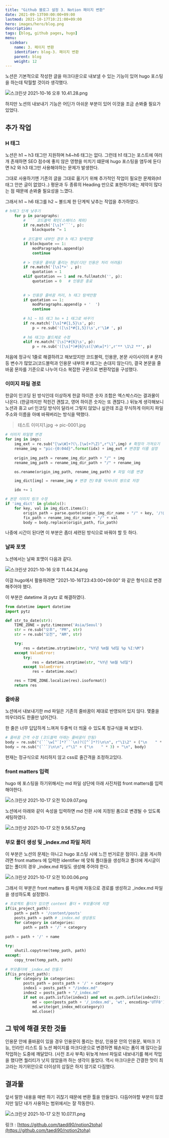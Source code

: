 ```yaml
---
title: "Github 블로그 설정 3. Notion 페이지 변환"
date: 2021-09-13T00:00:00+09:00
lastmod: 2021-10-17T10:21:00+09:00
hero: images/hero/blog.png
description: 
tags: [blog, github pages, hugo]
menu:
  sidebar:
    name: 3. 페이지 변환
    identifier: blog-3. 페이지 변환
    parent: blog
    weight: 12
---
```



노션은 기본적으로 작성한 글을 마크다운으로 내보낼 수 있는 기능이 있어 hugo 포스팅을 하는데 탁월할 것이라 생각했다.

![스크린샷 2021-10-16 오후 10.41.28.png](images/pic-0002.png)

하지만 노션의 내보내기 기능은 어딘가 아쉬운 부분이 있어 이것을 조금 손봐줄 필요가 있었다.

## 추가 작업

### H 태그

노션은 h1 ~ h3 태그만 지원하며 h4~h6 태그는 없다. 그런데 h1 태그는 포스트에 여러개 존재하면 SEO 점수에 좋지 않은 영향을 미치기 떄문에 hugo 포스팅을 염두에 둔다면 h2 와 h3 태그만 사용해야하는 문제가 발생한다.

그대로 사용하기엔 기존의 글을 그대로 옮기기 위해 추가적인 작업이 필요한 문제와(h1 태그 안쓴 글이 없었다..)  평문과 두 종류의 Heading 만으로 표현하기에는 제약이 많다는 점 때문에 손봐줄 필요성을 느꼈다.

그래서 h1 ~ h6 태그를 h2 ~ 볼드체 한 단계씩 낮추는 작업을 추가하였다.

```python
# h태그 단계 낮추기
    for p in paragraphs:
        # ``` 코드블럭 확인(스페이스 제외)
        if re.match('[\s]*```', p):
            blockquote ^= 1
            
        # 코드블럭 내부인 경우 h 태그 탐색안함
        if blockquote == 1:
            modParagraphs.append(p)
            continue
        
        # > 인용문 줄바꿈 풀리는 현상(다단 인용은 처리 어려움)
        if re.match('[\s]*>' , p):
            quotation = 1
        elif quotation == 1 and re.fullmatch('', p):
            quotation = 0   # 인용문 종료
            
            
        # > 인용문 줄바꿈 처리, h 태그 탐색안함
        if quotation == 1:
            modParagraphs.append(p + '  ')
            continue
        
        # h1 ~ h5 태그 hn + 1 태그로 바꾸기
        if re.match('[\s]*#{1,5}\s', p):
            p = re.sub('([\s]*#{1,5})\s',r'\1# ', p) 
        
        # h6 태그는 볼드체로 수정
        elif re.match('[\s]*#{6}\s', p):
            p = re.sub('([\s]*)#{6}\s([\W\w]*)',r'** \1\2 **', p)
```

처음에 정규식 1줄로 해결하려고 해보았지만 코드블럭, 인용문, 본문 사이사이의 # 문자 등 변수가 많았고(코드블럭과 인용문 내부의 # 태그는 손대지 않는다!), 결국 본문을 줄바꿈 문자를 기준으로 나누어 다소 복잡한 구문으로 변환작업을 구성했다.

### 이미지 파일 경로

한글이 인코딩 된 방식인데 이상하게 한글 하이픈 숫자 조합은 엑스박스라는 결과물이 나온다. (한글까지만 적힌건 괜찮고, 영어 하이픈 숫자는 또 괜찮다..) 뒤늦게 생각해보니 노션과 휴고 url 인코딩 방식이 달라서 그렇지 않았나 싶은데 조금 무식하게 이미지 파일 주소와 이름을 아예 바꿔버리는 방식을 택했다.

> 테스트 이미지1.jpg → pic-0001.jpg  
>   

```python
# 이미지 파일명 변경
for img in imgs:
    img_ext = re.sub("[\w\W]+?(\.[\w]+?\Z)",r"\1",img) # 확장자 가져오기
    rename_img = "pic-{0:04d}".format(idx) + img_ext # 변경할 이름 설정
                
    origin_img_path = rename_img_dir_path + "/" + img
    rename_img_path = rename_img_dir_path + "/" + rename_img

    os.rename(origin_img_path, rename_img_path) # 파일 이름 변경

    img_dict[img] = rename_img # 변경 전/후를 딕셔너리 쌍으로 저장

    idx += 1
```

```python
# 본문 이미지 링크 수정
if 'img_dict' in globals():
    for key, val in img_dict.items():
        origin_path = parse.quote(origin_img_dir_name + "/" + key, '/!@#$&()_-+=~\';,')
        fix_path = rename_img_dir_name + "/" + val
        body = body.replace(origin_path, fix_path)
```

나중에 시간이 된다면 이 부분은 좀더 세련된 방식으로 바꿔야 할 듯 하다.

### 날짜 포맷

노션에서는 날짜 포맷이 다음과 같다.

![스크린샷 2021-10-16 오후 11.44.24.png](images/pic-0005.png)

이걸 hugo에서 활용하려면 "2021-10-16T23:43:00+09:00" 와 같은 형식으로 변경해주어야 했다.

이 부분은 datetime 과 pytz 로 해결하였다.

```python
from datetime import datetime
import pytz

def str_to_date(str):
    TIME_ZONE = pytz.timezone('Asia/Seoul')
    str = re.sub("오후", "PM", str)
    str = re.sub("오전", "AM", str)

    try:
        res = datetime.strptime(str, "%Y년 %m월 %d일 %p %I:%M")
    except ValueError:
        try:
            res = datetime.strptime(str, "%Y년 %m월 %d일")
        except ValueError:
            res = datetime.now()

    res = TIME_ZONE.localize(res).isoformat()
    return res
```

### 줄바꿈

노션에서 내보내기한 md 파일은 기존의 줄바꿈이 제대로 반영되어 있지 않다. 몇줄을 띄우더라도 한줄만 넘어간다.

한 줄은 너무 답답하게 느껴져 두줄씩 더 띄울 수 있도록 정규식을 짜 보았다.

```python
# 줄바꿈 간격 수정 (코드블럭 아래는 줄바꿈이 안됨)
body = re.sub("(```\w[^`]*?```\n)?([^`]*?)\n\n", r"\1\2" + ("\nㅤ  " * 3) + "\n", body) 
body = re.sub("(```)\n\n", r"\1" + ("\nㅤ  " * 3) + "\n", body)
```

현재는 정규식으로 처리하지 않고 css로 줄간격을 조정하고있다.

### front matters 입력

hugo 에 포스팅을 하기위해서는 md 파일 상단에 아래 사진처럼 front matters를 입력해야한다. 

![스크린샷 2021-10-17 오전 10.09.07.png](images/pic-0003.png)

노션에서 아래와 같이 속성을 입력하면 md 전환 시에 지정된 폼으로 변경될 수 있도록 세팅하였다. 

![스크린샷 2021-10-17 오전 9.56.57.png](images/pic-0004.png)

### 부모 폴더 생성 및 _index.md 파일 처리

이 부분은 노션의 문제는 아니고 hugo 포스팅 시에 느낀 번거로운 점이다. 글을 게시하려면 front matters 에 입력한 identifier 에 맞춰 폴더들을 생성하고 폴더에 게시글이 없는 폴더의 경우 _index.md 파일도 생성해 주어야 한다. 

![스크린샷 2021-10-17 오전 10.00.06.png](images/pic-0006.png)

그래서 이 부분은 front matters 를 파싱해 자동으로 경로를 생성하고 _index.md 파일을 생성하도록 설정했다.

```python
# 프로젝트 폴더가 있으면 content 폴더 + 부모폴더에 저장
if(is_project_path):
    path = path + '/content/posts'
    posts_path = path # _index.md 생성용도
    for category in categories:
        path = path + '/' + category
    
path = path + '/' + name
    
try:
    shutil.copytree(temp_path, path)
except:
    copy_tree(temp_path, path)
        
# 부모폴더에 _index.md 만들기
if(is_project_path):
    for category in categories:
        posts_path = posts_path + '/' + category
        index1 = posts_path + "/index.md"
        index2 = posts_path + "/_index.md"
        if not os.path.isfile(index1) and not os.path.isfile(index2):
            md = open(posts_path + '/_index.md', 'wt', encoding='UTF8')
            md.write(get_index_md(category))
            md.close()
```

## 그 밖에 해결 못한 것들

인용문 안에 줄바꿈이 있을 경우 인용문이 풀리는 현상, 인용문 안의 인용문, 북마크 기능, 인라인 리스트 등  노션 페이지를 마크다운으로 변경하면 훼손되는 폼이 꽤 많다는걸 작업하는 도중에 깨달았다. (사전 조사 부족) 뒤늦게 html 파일로 내보내기를 해서 작업을 했다면 퀄리티가 낫지 않았을까 하는 생각이 들었다. 역시 마크다운은 간결한 맛이 최고라는 자기위안으로 더이상의 삽질은 하지 않기로 다짐했다.

## 결과물

앞서 말한 내용을 매번 하기 귀찮기 때문에 변환 툴을 만들었다. 다듬어야할 부분이 많겠지만 일단 내가 사용하는 범위에서는 잘 작동한다.

![스크린샷 2021-10-17 오전 10.07.11.png](images/pic-0001.png)

링크 : [https://github.com/taedi90/notion2toha](https://github.com/taedi90/notion2toha)